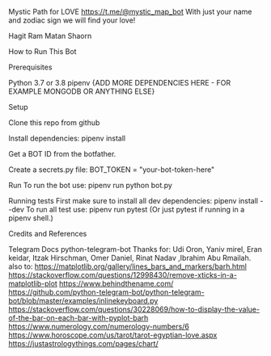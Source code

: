 Mystic Path for LOVE
https://t.me/@mystic_map_bot
With just your name and zodiac sign we will find your love!

Hagit Ram
Matan Shaorn


How to Run This Bot

Prerequisites

Python 3.7 or 3.8
pipenv
{ADD MORE DEPENDENCIES HERE - FOR EXAMPLE MONGODB OR ANYTHING ELSE}


Setup


Clone this repo from github


Install dependencies: pipenv install


Get a BOT ID from the botfather.


Create a secrets.py file:
  BOT_TOKEN = "your-bot-token-here"



Run
To run the bot use:
pipenv run python bot.py

Running tests
First make sure to install all dev dependencies:
pipenv install --dev
To run all test  use:
pipenv run pytest
(Or just pytest if running in a pipenv shell.)

Credits and References

Telegram Docs
python-telegram-bot
Thanks for: Udi Oron, Yaniv mirel, Eran keidar, Itzak Hirschman, Omer Daniel, Rinat Nadav ,Ibrahim Abu Rmailah.
also to:
https://matplotlib.org/gallery/lines_bars_and_markers/barh.html
https://stackoverflow.com/questions/12998430/remove-xticks-in-a-matplotlib-plot
https://www.behindthename.com/
https://github.com/python-telegram-bot/python-telegram-bot/blob/master/examples/inlinekeyboard.py
https://stackoverflow.com/questions/30228069/how-to-display-the-value-of-the-bar-on-each-bar-with-pyplot-barh
https://www.numerology.com/numerology-numbers/6
https://www.horoscope.com/us/tarot/tarot-egyptian-love.aspx
https://justastrologythings.com/pages/chart/
